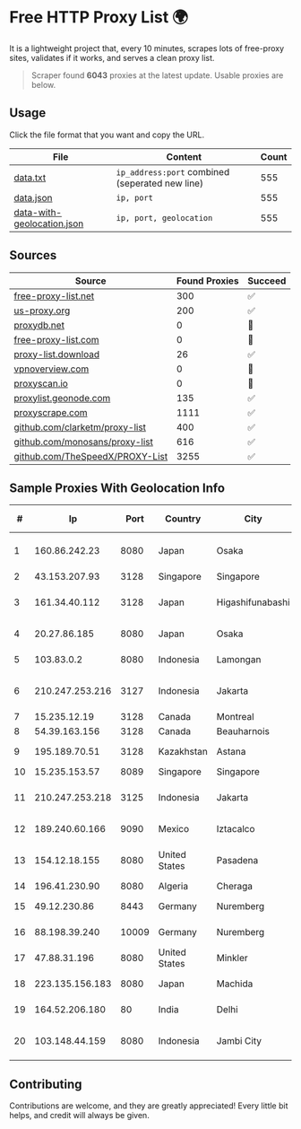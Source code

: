 
# Free HTTP Proxy List 🌍

It is a lightweight project that, every 10 minutes, scrapes lots of free-proxy sites, validates if it works, and serves a clean proxy list.


> Scraper found **6043** proxies at the latest update. Usable proxies are below.

## Usage

Click the file format that you want and copy the URL.


|File|Content|Count|
|----|-------|-----|
|[data.txt](https://raw.githubusercontent.com/themiralay/Proxy-List-World/master/data.txt)|`ip_address:port` combined (seperated new line)|555|
|[data.json](https://raw.githubusercontent.com/themiralay/Proxy-List-World/master/data.json)|`ip, port`|555|
|[data-with-geolocation.json](https://raw.githubusercontent.com/themiralay/Proxy-List-World/master/data-with-geolocation.json)|`ip, port, geolocation`|555|

## Sources

|Source|Found Proxies|Succeed|
|------|-------------|-------|
|[free-proxy-list.net](https://free-proxy-list.net)|300|✅|
|[us-proxy.org](https://www.us-proxy.org)|200|✅|
|[proxydb.net](http://proxydb.net)|0|🚫|
|[free-proxy-list.com](https://free-proxy-list.com/?page=&port=&type%5B%5D=http&type%5B%5D=https&up_time=0&search=Search)|0|🚫|
|[proxy-list.download](https://www.proxy-list.download/HTTP)|26|✅|
|[vpnoverview.com](https://vpnoverview.com/privacy/anonymous-browsing/free-proxy-servers)|0|🚫|
|[proxyscan.io](https://www.proxyscan.io)|0|🚫|
|[proxylist.geonode.com](https://proxylist.geonode.com/api/proxy-list?limit=300&page=1&sort_by=lastChecked&sort_type=desc&protocols=http,https)|135|✅|
|[proxyscrape.com](https://api.proxyscrape.com/v2/?request=displayproxies&protocol=http&timeout=10000&country=all&ssl=all&anonymity=all)|1111|✅|
|[github.com/clarketm/proxy-list](https://raw.githubusercontent.com/clarketm/proxy-list/master/proxy-list-raw.txt)|400|✅|
|[github.com/monosans/proxy-list](https://raw.githubusercontent.com/monosans/proxy-list/main/proxies/http.txt)|616|✅|
|[github.com/TheSpeedX/PROXY-List](https://raw.githubusercontent.com/TheSpeedX/PROXY-List/master/http.txt)|3255|✅|


## Sample Proxies With Geolocation Info

|#|Ip|Port|Country|City|Internet Service Provider|
|-|--|----|-------|----|-------------------------|
|1|160.86.242.23|8080|Japan|Osaka|Sony Network Communications Inc|
|2|43.153.207.93|3128|Singapore|Singapore|Aceville Pte.ltd|
|3|161.34.40.112|3128|Japan|Higashifunabashi|NTT PC Communications, Inc.|
|4|20.27.86.185|8080|Japan|Osaka|Microsoft Corporation|
|5|103.83.0.2|8080|Indonesia|Lamongan|PT Kia Integrasi Akses|
|6|210.247.253.216|3127|Indonesia|Jakarta|PT Cybertechtonic Pratama|
|7|15.235.12.19|3128|Canada|Montreal|OVH SAS|
|8|54.39.163.156|3128|Canada|Beauharnois|OVH SAS|
|9|195.189.70.51|3128|Kazakhstan|Astana|CTC ASTANA LTD|
|10|15.235.153.57|8089|Singapore|Singapore|OVH Hosting|
|11|210.247.253.218|3125|Indonesia|Jakarta|PT Cybertechtonic Pratama|
|12|189.240.60.166|9090|Mexico|Iztacalco|Uninet S.A. de C.V.|
|13|154.12.18.155|8080|United States|Pasadena|High Family Technology Co., Limited|
|14|196.41.230.90|8080|Algeria|Cheraga|Icosnet SPA|
|15|49.12.230.86|8443|Germany|Nuremberg|Hetzner Online GmbH|
|16|88.198.39.240|10009|Germany|Nuremberg|Hetzner Online GmbH|
|17|47.88.31.196|8080|United States|Minkler|Alibaba.com LLC|
|18|223.135.156.183|8080|Japan|Machida|So-net Corporation|
|19|164.52.206.180|80|India|Delhi|E2E Networks Limited|
|20|103.148.44.159|8080|Indonesia|Jambi City|PT BUANA VISUALNET SENTRA|



## Contributing

Contributions are welcome, and they are greatly appreciated! Every
little bit helps, and credit will always be given.

